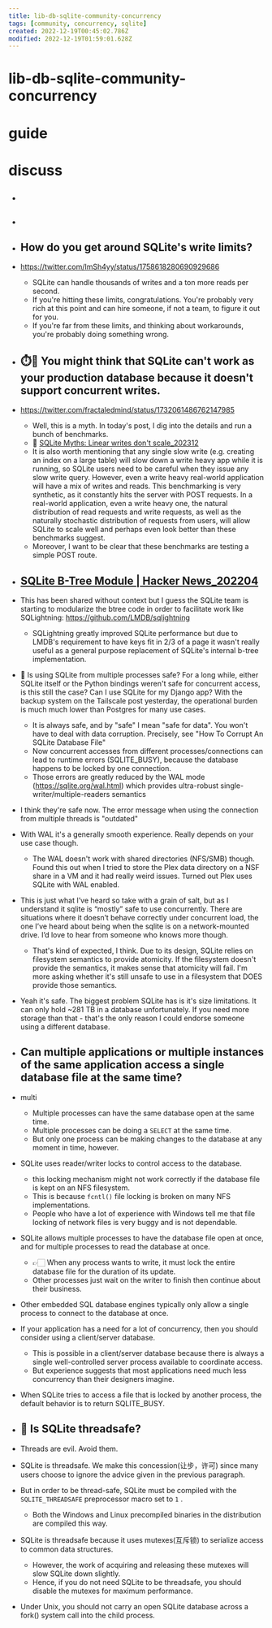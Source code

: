 ```yaml
---
title: lib-db-sqlite-community-concurrency
tags: [community, concurrency, sqlite]
created: 2022-12-19T00:45:02.786Z
modified: 2022-12-19T01:59:01.628Z
---
```


# lib-db-sqlite-community-concurrency

# guide

# discuss
- ## 

- ## 

- ## How do you get around SQLite's write limits?
- https://twitter.com/ImSh4yy/status/1758618280690929686
  - SQLite can handle thousands of writes and a ton more reads per second.
  - If you're hitting these limits, congratulations. You're probably very rich at this point and can hire someone, if not a team, to figure it out for you.
  - If you're far from these limits, and thinking about workarounds, you're probably doing something wrong.

- ## ⏱️🤔 You might think that SQLite can't work as your production database because it doesn't support concurrent writes. 
- https://twitter.com/fractaledmind/status/1732061486762147985
  - Well, this is a myth. In today's post, I dig into the details and run a bunch of benchmarks. 
  - 📝 [SQLite Myths: Linear writes don't scale_202312](https://fractaledmind.github.io/2023/12/05/sqlite-myths-linear-writes-do-not-scale/)
  - It is also worth mentioning that any single slow write (e.g. creating an index on a large table) will slow down a write heavy app while it is running, so SQLite users need to be careful when they issue any slow write query. However, even a write heavy real-world application will have a mix of writes and reads. This benchmarking is very synthetic, as it constantly hits the server with POST requests. In a real-world application, even a write heavy one, the natural distribution of read requests and write requests, as well as the naturally stochastic distribution of requests from users, will allow SQLite to scale well and perhaps even look better than these benchmarks suggest.
  - Moreover, I want to be clear that these benchmarks are testing a simple POST route.

- ## [SQLite B-Tree Module | Hacker News_202204](https://news.ycombinator.com/item?id=30894913)
- This has been shared without context but I guess the SQLite team is starting to modularize the btree code in order to facilitate work like SQLightning: https://github.com/LMDB/sqlightning
  - SQLightning greatly improved SQLite performance but due to LMDB's requirement to have keys fit in 2/3 of a page it wasn't really useful as a general purpose replacement of SQLite's internal b-tree implementation.

- 🤔 Is using SQLite from multiple processes safe? For a long while, either SQLite itself or the Python bindings weren't safe for concurrent access, is this still the case? Can I use SQLite for my Django app? With the backup system on the Tailscale post yesterday, the operational burden is much much lower than Postgres for many use cases.
  - It is always safe, and by "safe" I mean "safe for data". You won't have to deal with data corruption. Precisely, see "How To Corrupt An SQLite Database File"
  - Now concurrent accesses from different processes/connections can lead to runtime errors (SQLITE_BUSY), because the database happens to be locked by one connection.
  - Those errors are greatly reduced by the WAL mode (https://sqlite.org/wal.html) which provides ultra-robust single-writer/multiple-readers semantics
- I think they're safe now. The error message when using the connection from multiple threads is "outdated"
- With WAL it's a generally smooth experience. Really depends on your use case though.
  - The WAL doesn't work with shared directories (NFS/SMB) though. Found this out when I tried to store the Plex data directory on a NSF share in a VM and it had really weird issues. Turned out Plex uses SQLite with WAL enabled.
- This is just what I’ve heard so take with a grain of salt, but as I understand it sqlite is “mostly” safe to use concurrently. There are situations where it doesn’t behave correctly under concurrent load, the one I’ve heard about being when the sqlite is on a network-mounted drive. I’d love to hear from someone who knows more though.
  - That's kind of expected, I think. Due to its design, SQLite relies on filesystem semantics to provide atomicity. If the filesystem doesn't provide the semantics, it makes sense that atomicity will fail. I'm more asking whether it's still unsafe to use in a filesystem that DOES provide those semantics.
- Yeah it's safe. The biggest problem SQLite has is it's size limitations. It can only hold ~281 TB in a database unfortunately. If you need more storage than that - that's the only reason I could endorse someone using a different database.

- ## Can multiple applications or multiple instances of the same application access a single database file at the same time?
- multi
  - Multiple processes can have the same database open at the same time. 
  - Multiple processes can be doing a `SELECT` at the same time. 
  - But only one process can be making changes to the database at any moment in time, however.
- SQLite uses reader/writer locks to control access to the database. 
  - this locking mechanism might not work correctly if the database file is kept on an NFS filesystem. 
  - This is because `fcntl()` file locking is broken on many NFS implementations. 
  - People who have a lot of experience with Windows tell me that file locking of network files is very buggy and is not dependable.
- SQLite allows multiple processes to have the database file open at once, and for multiple processes to read the database at once. 
  - 👉🏻 When any process wants to write, it must lock the entire database file for the duration of its update.
  - Other processes just wait on the writer to finish then continue about their business.
- Other embedded SQL database engines typically only allow a single process to connect to the database at once.
- If your application has a need for a lot of concurrency, then you should consider using a client/server database.
  - This is possible in a client/server database because there is always a single well-controlled server process available to coordinate access. 
  - But experience suggests that most applications need much less concurrency than their designers imagine.
- When SQLite tries to access a file that is locked by another process, the default behavior is to return SQLITE_BUSY. 

- ## 🤔 Is SQLite threadsafe?
- Threads are evil. Avoid them.
- SQLite is threadsafe. We make this concession(让步，许可) since many users choose to ignore the advice given in the previous paragraph. 
- But in order to be thread-safe, SQLite must be compiled with the `SQLITE_THREADSAFE` preprocessor macro set to `1` . 
  - Both the Windows and Linux precompiled binaries in the distribution are compiled this way. 
- SQLite is threadsafe because it uses mutexes(互斥锁) to serialize access to common data structures. 
  - However, the work of acquiring and releasing these mutexes will slow SQLite down slightly. 
  - Hence, if you do not need SQLite to be threadsafe, you should disable the mutexes for maximum performance.
- Under Unix, you should not carry an open SQLite database across a fork() system call into the child process.
